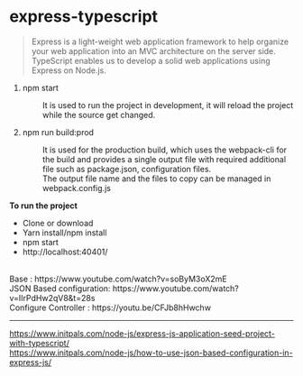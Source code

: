 # express-typescript<br/>

<p><blockquote cite="http://krishna-kv.blogspot.com/2017/05/express-js-using-typescript-and-visual.html"> Express is a light-weight web application framework to help organize your web application into an MVC architecture on the server side. TypeScript enables us to develop a solid web applications using Express on Node.js.</blockquote></p>
<ol>
  <li>npm start </li>
   <p style="margin-left:35px">It is used to run the project in development, it will reload the project while the source get changed. </p>
  <li>npm run build:prod</li>
  <p style="margin-left:35px"> It is used for the production build, which uses the webpack-cli for the build and provides a single output file with required additional file such as package.json, configuration files. <br/>
   The output file name and the files to copy can be managed in webpack.config.js 
  </p>
</ol>
<b>To run the project</b>
<ul>
  <li>Clone or download</li>
  <li>Yarn install/npm install</li>
  <li>npm start</li>
  <li>http://localhost:40401/</li>
  </ul>

<br/>
Base : https://www.youtube.com/watch?v=soByM3oX2mE
<br/>
JSON Based configuration: https://www.youtube.com/watch?v=IIrPdHw2qV8&t=28s
<br/>
Configure Controller : https://youtu.be/CFJb8hHwchw
<br/>
<hr/>

https://www.initpals.com/node-js/express-js-application-seed-project-with-typescript/<br/>
https://www.initpals.com/node-js/how-to-use-json-based-configuration-in-express-js/

